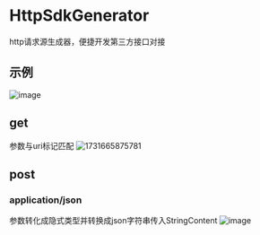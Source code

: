# HttpSdkGenerator
http请求源生成器，便捷开发第三方接口对接
## 示例
![image](https://github.com/user-attachments/assets/60a8ed79-e47a-4745-ae8e-09eab8444bd4)
## get
参数与uri标记匹配
![1731665875781](https://github.com/user-attachments/assets/9b639fab-0eef-4f03-b25f-e8fa935034a7)
## post
### application/json
参数转化成隐式类型并转换成json字符串传入StringContent
![image](https://github.com/user-attachments/assets/50f48a37-3461-4bf2-9e9a-06cee884dc9f)

